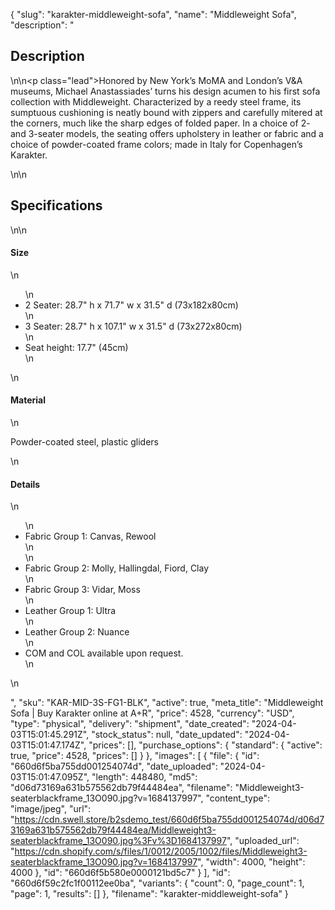 {
  "slug": "karakter-middleweight-sofa",
  "name": "Middleweight Sofa",
  "description": "<h2>Description</h2>\n<!-- split -->\n<p class=\"lead\">Honored by New York’s MoMA and London’s V&amp;A museums, Michael Anastassiades’ turns his design acumen to his first sofa collection with Middleweight. Characterized by a reedy steel frame, its sumptuous cushioning is neatly bound with zippers and carefully mitered at the corners, much like the sharp edges of folded paper. In a choice of 2- and 3-seater models, the seating offers upholstery in leather or fabric and a choice of powder-coated frame colors; made in Italy for Copenhagen’s Karakter.</p>\n<!-- split -->\n<h2>Specifications</h2>\n<!-- split -->\n<h4>Size</h4>\n<ul>\n<li>2 Seater: 28.7\" h x 71.7\" w x 31.5\" d (73x182x80cm)</li>\n<li>3 Seater: 28.7\" h x 107.1\" w x 31.5\" d (73x272x80cm)</li>\n<li>Seat height: 17.7\" (45cm)</li>\n</ul>\n<h4>Material</h4>\n<p><span>Powder-coated steel, plastic gliders</span></p>\n<h4>Details</h4>\n<ul>\n<li>Fabric Group 1: Canvas, Rewool<br>\n</li>\n<li>Fabric Group 2: Molly, Hallingdal, Fiord, Clay</li>\n<li>Fabric Group 3: Vidar, Moss</li>\n<li>Leather Group 1: Ultra</li>\n<li>Leather Group 2: Nuance</li>\n<li>COM and COL available upon request.</li>\n</ul>\n<ul></ul>",
  "sku": "KAR-MID-3S-FG1-BLK",
  "active": true,
  "meta_title": "Middleweight Sofa  | Buy Karakter online at A+R",
  "price": 4528,
  "currency": "USD",
  "type": "physical",
  "delivery": "shipment",
  "date_created": "2024-04-03T15:01:45.291Z",
  "stock_status": null,
  "date_updated": "2024-04-03T15:01:47.174Z",
  "prices": [],
  "purchase_options": {
    "standard": {
      "active": true,
      "price": 4528,
      "prices": []
    }
  },
  "images": [
    {
      "file": {
        "id": "660d6f5ba755dd001254074d",
        "date_uploaded": "2024-04-03T15:01:47.095Z",
        "length": 448480,
        "md5": "d06d73169a631b575562db79f44484ea",
        "filename": "Middleweight3-seaterblackframe_13O090.jpg?v=1684137997",
        "content_type": "image/jpeg",
        "url": "https://cdn.swell.store/b2sdemo_test/660d6f5ba755dd001254074d/d06d73169a631b575562db79f44484ea/Middleweight3-seaterblackframe_13O090.jpg%3Fv%3D1684137997",
        "uploaded_url": "https://cdn.shopify.com/s/files/1/0012/2005/1002/files/Middleweight3-seaterblackframe_13O090.jpg?v=1684137997",
        "width": 4000,
        "height": 4000
      },
      "id": "660d6f5b580e0000121bd5c7"
    }
  ],
  "id": "660d6f59c2fc1f00112ee0ba",
  "variants": {
    "count": 0,
    "page_count": 1,
    "page": 1,
    "results": []
  },
  "filename": "karakter-middleweight-sofa"
}